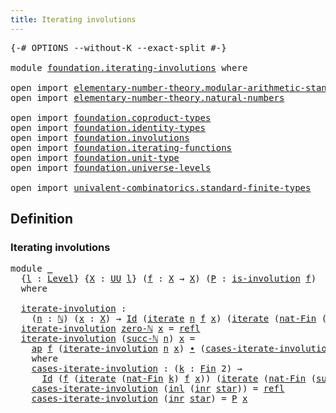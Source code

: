 ```yaml
---
title: Iterating involutions
---
```


<pre class="Agda"><a id="47" class="Symbol">{-#</a> <a id="51" class="Keyword">OPTIONS</a> <a id="59" class="Pragma">--without-K</a> <a id="71" class="Pragma">--exact-split</a> <a id="85" class="Symbol">#-}</a>

<a id="90" class="Keyword">module</a> <a id="97" href="foundation.iterating-involutions.html" class="Module">foundation.iterating-involutions</a> <a id="130" class="Keyword">where</a>

<a id="137" class="Keyword">open</a> <a id="142" class="Keyword">import</a> <a id="149" href="elementary-number-theory.modular-arithmetic-standard-finite-types.html" class="Module">elementary-number-theory.modular-arithmetic-standard-finite-types</a>
<a id="215" class="Keyword">open</a> <a id="220" class="Keyword">import</a> <a id="227" href="elementary-number-theory.natural-numbers.html" class="Module">elementary-number-theory.natural-numbers</a>

<a id="269" class="Keyword">open</a> <a id="274" class="Keyword">import</a> <a id="281" href="foundation.coproduct-types.html" class="Module">foundation.coproduct-types</a>
<a id="308" class="Keyword">open</a> <a id="313" class="Keyword">import</a> <a id="320" href="foundation.identity-types.html" class="Module">foundation.identity-types</a>
<a id="346" class="Keyword">open</a> <a id="351" class="Keyword">import</a> <a id="358" href="foundation.involutions.html" class="Module">foundation.involutions</a>
<a id="381" class="Keyword">open</a> <a id="386" class="Keyword">import</a> <a id="393" href="foundation.iterating-functions.html" class="Module">foundation.iterating-functions</a>
<a id="424" class="Keyword">open</a> <a id="429" class="Keyword">import</a> <a id="436" href="foundation.unit-type.html" class="Module">foundation.unit-type</a>
<a id="457" class="Keyword">open</a> <a id="462" class="Keyword">import</a> <a id="469" href="foundation.universe-levels.html" class="Module">foundation.universe-levels</a>

<a id="497" class="Keyword">open</a> <a id="502" class="Keyword">import</a> <a id="509" href="univalent-combinatorics.standard-finite-types.html" class="Module">univalent-combinatorics.standard-finite-types</a>
</pre>
## Definition

### Iterating involutions

<pre class="Agda"><a id="610" class="Keyword">module</a> <a id="617" href="foundation.iterating-involutions.html#617" class="Module">_</a>
  <a id="621" class="Symbol">{</a><a id="622" href="foundation.iterating-involutions.html#622" class="Bound">l</a> <a id="624" class="Symbol">:</a> <a id="626" href="Agda.Primitive.html#597" class="Postulate">Level</a><a id="631" class="Symbol">}</a> <a id="633" class="Symbol">{</a><a id="634" href="foundation.iterating-involutions.html#634" class="Bound">X</a> <a id="636" class="Symbol">:</a> <a id="638" href="foundation-core.universe-levels.html#222" class="Primitive">UU</a> <a id="641" href="foundation.iterating-involutions.html#622" class="Bound">l</a><a id="642" class="Symbol">}</a> <a id="644" class="Symbol">(</a><a id="645" href="foundation.iterating-involutions.html#645" class="Bound">f</a> <a id="647" class="Symbol">:</a> <a id="649" href="foundation.iterating-involutions.html#634" class="Bound">X</a> <a id="651" class="Symbol">→</a> <a id="653" href="foundation.iterating-involutions.html#634" class="Bound">X</a><a id="654" class="Symbol">)</a> <a id="656" class="Symbol">(</a><a id="657" href="foundation.iterating-involutions.html#657" class="Bound">P</a> <a id="659" class="Symbol">:</a> <a id="661" href="foundation.involutions.html#877" class="Function">is-involution</a> <a id="675" href="foundation.iterating-involutions.html#645" class="Bound">f</a><a id="676" class="Symbol">)</a>
  <a id="680" class="Keyword">where</a>
  
  <a id="691" href="foundation.iterating-involutions.html#691" class="Function">iterate-involution</a> <a id="710" class="Symbol">:</a>
    <a id="716" class="Symbol">(</a><a id="717" href="foundation.iterating-involutions.html#717" class="Bound">n</a> <a id="719" class="Symbol">:</a> <a id="721" href="elementary-number-theory.natural-numbers.html#1444" class="Datatype">ℕ</a><a id="722" class="Symbol">)</a> <a id="724" class="Symbol">(</a><a id="725" href="foundation.iterating-involutions.html#725" class="Bound">x</a> <a id="727" class="Symbol">:</a> <a id="729" href="foundation.iterating-involutions.html#634" class="Bound">X</a><a id="730" class="Symbol">)</a> <a id="732" class="Symbol">→</a> <a id="734" href="foundation-core.identity-types.html#1754" class="Datatype">Id</a> <a id="737" class="Symbol">(</a><a id="738" href="foundation.iterating-functions.html#1797" class="Function">iterate</a> <a id="746" href="foundation.iterating-involutions.html#717" class="Bound">n</a> <a id="748" href="foundation.iterating-involutions.html#645" class="Bound">f</a> <a id="750" href="foundation.iterating-involutions.html#725" class="Bound">x</a><a id="751" class="Symbol">)</a> <a id="753" class="Symbol">(</a><a id="754" href="foundation.iterating-functions.html#1797" class="Function">iterate</a> <a id="762" class="Symbol">(</a><a id="763" href="univalent-combinatorics.standard-finite-types.html#5670" class="Function">nat-Fin</a> <a id="771" class="Symbol">(</a><a id="772" href="elementary-number-theory.modular-arithmetic-standard-finite-types.html#2999" class="Function">mod-two-ℕ</a> <a id="782" href="foundation.iterating-involutions.html#717" class="Bound">n</a><a id="783" class="Symbol">))</a> <a id="786" href="foundation.iterating-involutions.html#645" class="Bound">f</a> <a id="788" href="foundation.iterating-involutions.html#725" class="Bound">x</a><a id="789" class="Symbol">)</a>
  <a id="793" href="foundation.iterating-involutions.html#691" class="Function">iterate-involution</a> <a id="812" href="elementary-number-theory.natural-numbers.html#1465" class="InductiveConstructor">zero-ℕ</a> <a id="819" href="foundation.iterating-involutions.html#819" class="Bound">x</a> <a id="821" class="Symbol">=</a> <a id="823" href="foundation-core.identity-types.html#1807" class="InductiveConstructor">refl</a>
  <a id="830" href="foundation.iterating-involutions.html#691" class="Function">iterate-involution</a> <a id="849" class="Symbol">(</a><a id="850" href="elementary-number-theory.natural-numbers.html#1478" class="InductiveConstructor">succ-ℕ</a> <a id="857" href="foundation.iterating-involutions.html#857" class="Bound">n</a><a id="858" class="Symbol">)</a> <a id="860" href="foundation.iterating-involutions.html#860" class="Bound">x</a> <a id="862" class="Symbol">=</a>
    <a id="868" href="foundation-core.identity-types.html#3990" class="Function">ap</a> <a id="871" href="foundation.iterating-involutions.html#645" class="Bound">f</a> <a id="873" class="Symbol">(</a><a id="874" href="foundation.iterating-involutions.html#691" class="Function">iterate-involution</a> <a id="893" href="foundation.iterating-involutions.html#857" class="Bound">n</a> <a id="895" href="foundation.iterating-involutions.html#860" class="Bound">x</a><a id="896" class="Symbol">)</a> <a id="898" href="foundation-core.identity-types.html#2412" class="Function Operator">∙</a> <a id="900" class="Symbol">(</a><a id="901" href="foundation.iterating-involutions.html#955" class="Function">cases-iterate-involution</a> <a id="926" class="Symbol">(</a><a id="927" href="elementary-number-theory.modular-arithmetic-standard-finite-types.html#2999" class="Function">mod-two-ℕ</a> <a id="937" href="foundation.iterating-involutions.html#857" class="Bound">n</a><a id="938" class="Symbol">))</a>
    <a id="945" class="Keyword">where</a>
    <a id="955" href="foundation.iterating-involutions.html#955" class="Function">cases-iterate-involution</a> <a id="980" class="Symbol">:</a> <a id="982" class="Symbol">(</a><a id="983" href="foundation.iterating-involutions.html#983" class="Bound">k</a> <a id="985" class="Symbol">:</a> <a id="987" href="univalent-combinatorics.standard-finite-types.html#2149" class="Function">Fin</a> <a id="991" class="Number">2</a><a id="992" class="Symbol">)</a> <a id="994" class="Symbol">→</a>
      <a id="1002" href="foundation-core.identity-types.html#1754" class="Datatype">Id</a> <a id="1005" class="Symbol">(</a><a id="1006" href="foundation.iterating-involutions.html#645" class="Bound">f</a> <a id="1008" class="Symbol">(</a><a id="1009" href="foundation.iterating-functions.html#1797" class="Function">iterate</a> <a id="1017" class="Symbol">(</a><a id="1018" href="univalent-combinatorics.standard-finite-types.html#5670" class="Function">nat-Fin</a> <a id="1026" href="foundation.iterating-involutions.html#983" class="Bound">k</a><a id="1027" class="Symbol">)</a> <a id="1029" href="foundation.iterating-involutions.html#645" class="Bound">f</a> <a id="1031" href="foundation.iterating-involutions.html#860" class="Bound">x</a><a id="1032" class="Symbol">))</a> <a id="1035" class="Symbol">(</a><a id="1036" href="foundation.iterating-functions.html#1797" class="Function">iterate</a> <a id="1044" class="Symbol">(</a><a id="1045" href="univalent-combinatorics.standard-finite-types.html#5670" class="Function">nat-Fin</a> <a id="1053" class="Symbol">(</a><a id="1054" href="univalent-combinatorics.standard-finite-types.html#7668" class="Function">succ-Fin</a> <a id="1063" href="foundation.iterating-involutions.html#983" class="Bound">k</a><a id="1064" class="Symbol">))</a> <a id="1067" href="foundation.iterating-involutions.html#645" class="Bound">f</a> <a id="1069" href="foundation.iterating-involutions.html#860" class="Bound">x</a><a id="1070" class="Symbol">)</a> 
    <a id="1077" href="foundation.iterating-involutions.html#955" class="Function">cases-iterate-involution</a> <a id="1102" class="Symbol">(</a><a id="1103" href="foundation.coproduct-types.html#1239" class="InductiveConstructor">inl</a> <a id="1107" class="Symbol">(</a><a id="1108" href="foundation.coproduct-types.html#1262" class="InductiveConstructor">inr</a> <a id="1112" href="foundation.unit-type.html#1099" class="InductiveConstructor">star</a><a id="1116" class="Symbol">))</a> <a id="1119" class="Symbol">=</a> <a id="1121" href="foundation-core.identity-types.html#1807" class="InductiveConstructor">refl</a>
    <a id="1130" href="foundation.iterating-involutions.html#955" class="Function">cases-iterate-involution</a> <a id="1155" class="Symbol">(</a><a id="1156" href="foundation.coproduct-types.html#1262" class="InductiveConstructor">inr</a> <a id="1160" href="foundation.unit-type.html#1099" class="InductiveConstructor">star</a><a id="1164" class="Symbol">)</a> <a id="1166" class="Symbol">=</a> <a id="1168" href="foundation.iterating-involutions.html#657" class="Bound">P</a> <a id="1170" href="foundation.iterating-involutions.html#860" class="Bound">x</a>
</pre>